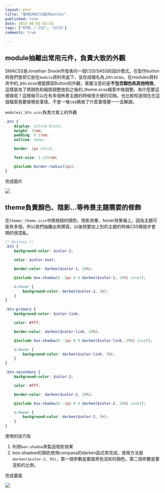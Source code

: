 ```yaml
---
layout: post
title: "使用SMACSS製作button"
published: true
date: 2015-06-03 03:55
tags: ["HTML / CSS", "SCSS"]
comments: true

---
```


## module抽離出常用元件，負責大致的外觀

SMACSS是Jonathan Snook所發表的一個CSS/SASS的設計模式。在製作button時我們會把它放在`module`資料夾底下，並存成檔名為_btn.scss。在modules資料夾中的_btn.scss裡面撰寫Button的外觀，需要注意的是**不包含顏色和其他特效**。這樣是為了將顏色和細部調整放到之後的_theme.scss檔案中做調整。為什麼要這樣做呢？這樣做可以在有多個佈景主題的時候很方便的切換。也比較知道現在在這個檔案我要做哪些事情。不會一堆css碼做了什麼事情要一一去解讀。

`modules/_btn.scss`負責大致上的外觀

```scss
.btn {
	display: inline-block;
	height: 3rem;
	padding: 0 1rem;
	outline: none;

	border: 1px solid;

	font-size: 1.125rem;

	@include border-radius(3px);
}
```

完成圖片

![](https://lh3.googleusercontent.com/nlDElyGFFKjzH0IcnR_6NMW1idUKClgZ_mHMUm0nd6s=w177-h49-no)

## theme負責顏色、陰影...等佈景主題需要的修飾

在`theme/_theme.scss`中將按鈕的顏色、陰影效果、hover效果補上。因為主題可能有多個，所以我們抽離出來撰寫。以後想要加上別的主題的時候CSS碼就步會搞的很混亂。

```scss
/* Buttons */
.btn {
	background-color: $color-1;

	color: $color-text;

	border-color: darken($color-1, 20%);

	@include box-shadow(0 -2px 0 0 darken($color-1, 20%) inset);

	&:hover {
		background-color: darken($color-1, 5%);
	}
}

.btn-primary {
	background-color: $color-link;

	color: #fff;

	border-color: darken($color-link, 20%);

	@include box-shadow(0 -2px 0 0 darken($color-link, 20%) inset);

	&:hover {
		background-color: darken($color-link, 5%);
	}
}

.btn-secondary {
	background-color: $color-2;

	color: #fff;

	border-color: darken($color-2, 20%);

	@include box-shadow(0 -2px 0 0 darken($color-2, 20%) inset);

	&:hover {
		background-color: darken($color-2, 5%);
	}
}
```

使用的技巧有

1. 利用`box-shadow`來製造陰影效果
2. box-shadow的顏色使用compass的darken函式來完成。使用方法是`darken($color-2, 5%)`，第一個參數是要跟黑色混和的顏色，第二個參數是要混和的比例。

完成畫面

![](https://lh3.googleusercontent.com/tGXeVpBNfHcKUYZ3KlSDG0YHtsZu9ApomgC3VnH6mBc=w210-h62-no)
